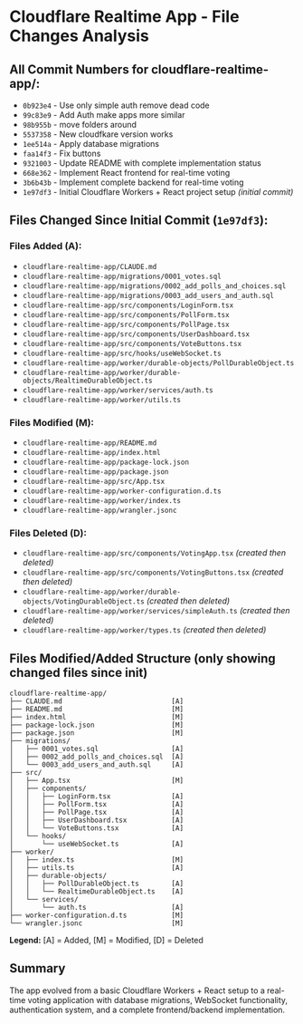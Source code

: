 # Cloudflare Realtime App - File Changes Analysis

## All Commit Numbers for cloudflare-realtime-app/:
- `0b923e4` - Use only simple auth remove dead code
- `99c83e9` - Add Auth make apps more similar
- `98b955b` - move folders around
- `5537358` - New cloudfkare version works
- `1ee514a` - Apply database migrations
- `faa14f3` - Fix buttons
- `9321003` - Update README with complete implementation status
- `668e362` - Implement React frontend for real-time voting
- `3b6b43b` - Implement complete backend for real-time voting
- `1e97df3` - Initial Cloudflare Workers + React project setup *(initial commit)*

## Files Changed Since Initial Commit (`1e97df3`):

### Files Added (A):
- `cloudflare-realtime-app/CLAUDE.md`
- `cloudflare-realtime-app/migrations/0001_votes.sql`
- `cloudflare-realtime-app/migrations/0002_add_polls_and_choices.sql`
- `cloudflare-realtime-app/migrations/0003_add_users_and_auth.sql`
- `cloudflare-realtime-app/src/components/LoginForm.tsx`
- `cloudflare-realtime-app/src/components/PollForm.tsx`
- `cloudflare-realtime-app/src/components/PollPage.tsx`
- `cloudflare-realtime-app/src/components/UserDashboard.tsx`
- `cloudflare-realtime-app/src/components/VoteButtons.tsx`
- `cloudflare-realtime-app/src/hooks/useWebSocket.ts`
- `cloudflare-realtime-app/worker/durable-objects/PollDurableObject.ts`
- `cloudflare-realtime-app/worker/durable-objects/RealtimeDurableObject.ts`
- `cloudflare-realtime-app/worker/services/auth.ts`
- `cloudflare-realtime-app/worker/utils.ts`

### Files Modified (M):
- `cloudflare-realtime-app/README.md`
- `cloudflare-realtime-app/index.html`
- `cloudflare-realtime-app/package-lock.json`
- `cloudflare-realtime-app/package.json`
- `cloudflare-realtime-app/src/App.tsx`
- `cloudflare-realtime-app/worker-configuration.d.ts`
- `cloudflare-realtime-app/worker/index.ts`
- `cloudflare-realtime-app/wrangler.jsonc`

### Files Deleted (D):
- `cloudflare-realtime-app/src/components/VotingApp.tsx` *(created then deleted)*
- `cloudflare-realtime-app/src/components/VotingButtons.tsx` *(created then deleted)*
- `cloudflare-realtime-app/worker/durable-objects/VotingDurableObject.ts` *(created then deleted)*
- `cloudflare-realtime-app/worker/services/simpleAuth.ts` *(created then deleted)*
- `cloudflare-realtime-app/worker/types.ts` *(created then deleted)*

## Files Modified/Added Structure (only showing changed files since init)

```
cloudflare-realtime-app/
├── CLAUDE.md                           [A]
├── README.md                           [M]
├── index.html                          [M]
├── package-lock.json                   [M]
├── package.json                        [M]
├── migrations/
│   ├── 0001_votes.sql                  [A]
│   ├── 0002_add_polls_and_choices.sql  [A]
│   └── 0003_add_users_and_auth.sql     [A]
├── src/
│   ├── App.tsx                         [M]
│   ├── components/
│   │   ├── LoginForm.tsx               [A]
│   │   ├── PollForm.tsx                [A]
│   │   ├── PollPage.tsx                [A]
│   │   ├── UserDashboard.tsx           [A]
│   │   └── VoteButtons.tsx             [A]
│   └── hooks/
│       └── useWebSocket.ts             [A]
├── worker/
│   ├── index.ts                        [M]
│   ├── utils.ts                        [A]
│   ├── durable-objects/
│   │   ├── PollDurableObject.ts        [A]
│   │   └── RealtimeDurableObject.ts    [A]
│   └── services/
│       └── auth.ts                     [A]
├── worker-configuration.d.ts           [M]
└── wrangler.jsonc                      [M]
```

**Legend:** [A] = Added, [M] = Modified, [D] = Deleted

## Summary

The app evolved from a basic Cloudflare Workers + React setup to a real-time voting application with database migrations, WebSocket functionality, authentication system, and a complete frontend/backend implementation.